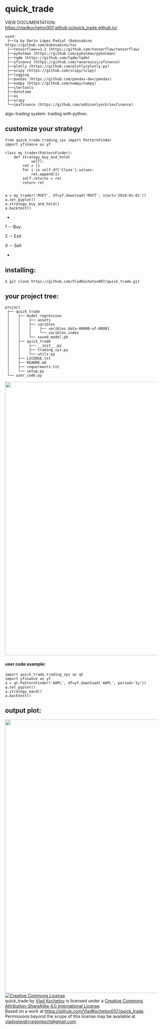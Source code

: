 # quick_trade
VIEW DOCUMENTATION: https://vladkochetov007.github.io/quick_trade.github.io/
```
used:
 ├──ta by Darío López Padial (Bukosabino   https://github.com/bukosabino/ta)
 ├──tensorflow==2.2 (https://github.com/tensorflow/tensorflow)
 ├──pykalman (https://github.com/pykalman/pykalman)
 ├──tqdm (https://github.com/tqdm/tqdm)
 ├──yfinance (https://github.com/ranaroussi/yfinance)
 ├──plotly (https://github.com/plotly/plotly.py)
 ├──scipy (https://github.com/scipy/scipy)
 ├──logging
 ├──pandas (https://github.com/pandas-dev/pandas)
 ├──numpy (https://github.com/numpy/numpy)
 ├──itertools
 ├──datetime
 ├──os
 ├──scipy
 └──iexfinance (https://github.com/addisonlynch/iexfinance)
```


algo-trading system.
trading with python.


## customize your strategy!

```
from quick_trade.trading_sys import PatternFinder
import yfinance as yf

class my_trader(PatternFinder):
    def strategy_buy_and_hold(
            self):
        ret = []
        for i in self.df['Close'].values:
            ret.append(1)
        self.returns = ret
        return ret


a = my_trader('MSFT', df=yf.download('MSFT', start='2019-01-01'))
a.set_pyplot()
a.strategy_buy_and_hold()
a.backtest()
```
*

1 -- Buy

2 -- Exit

0 -- Sell

*
## installing:
```
$ git clone https://github.com/VladKochetov007/quick_trade.git
```

## your project tree:
```
project
 ├── quick_trade
 │    ├── model-regression
 │    │    ├── assets
 │    │    ├── varibles
 │    │    │    ├── varibles.data-00000-of-00001
 │    │    │    └── varibles.index
 │    │    └── saved_model.pb
 │    ├── quick_trade
 │    │    ├── __init__.py
 │    │    ├── trading_sys.py
 │    │    └── utils.py
 │    ├── LICENSE.txt
 │    ├── README.md
 │    ├── requerments.txt
 │    └── setup.py
 └── user_code.py
```

<div align="left">
  <img src="https://i.ibb.co/pP4jdBL/2020-08-03-05-10-37.png" width=900">
</div>

#### user code example:
```
import quick_trade.trading_sys as qt
import yfinance as yf
a = qt.PatternFinder('AAPL', df=yf.download('AAPL', period='1y'))
a.set_pyplot()
a.strategy_macd()
a.backtest()
```

## output plot:
<div align="left">
  <img src="https://i.ibb.co/ThYVwpq/imgonline-com-ua-Big-Picture-afe-Xd-HJoldw-Tp.jpg" width=900">
</div>


<a rel="license" href="http://creativecommons.org/licenses/by-sa/4.0/">
<img alt="Creative Commons License" style="border-width:0"
src="https://i.creativecommons.org/l/by-sa/4.0/88x31.png" />
</a><br/>
<span xmlns:dct="http://purl.org/dc/terms/" property="dct:title">quick_trade</span> by 
<a xmlns:cc="http://creativecommons.org/ns#"
href="https://github.com/VladKochetov007" property="cc:attributionName"
rel="cc:attributionURL">Vlad Kochetov</a> is licensed under a <a rel="license"
href="http://creativecommons.org/licenses/by-sa/4.0/">
Creative Commons Attribution-ShareAlike 4.0 International License</a>.
<br />Based on a work at 
<a xmlns:dct="http://purl.org/dc/terms/"
href="https://github.com/VladKochetov007/quick_trade"
rel="dct:source">https://github.com/VladKochetov007/quick_trade</a>.
<br />Permissions beyond the scope of this license may be available at 
<a xmlns:cc="http://creativecommons.org/ns#"
href="vladyslavdrrragonkoch@gmail.com" 
rel="cc:morePermissions">vladyslavdrrragonkoch@gmail.com</a>.